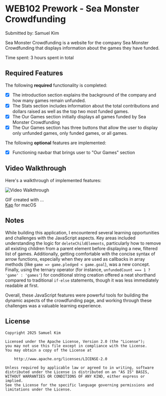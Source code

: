 # WEB102 Prework - Sea Monster Crowdfunding

Submitted by: Samuel Kim

Sea Monster Crowdfunding is a website for the company Sea Monster Crowdfunding that displays information about the games they have funded.

Time spent: 3 hours spent in total

## Required Features

The following **required** functionality is completed:

* [X] The introduction section explains the background of the company and how many games remain unfunded.
* [X] The Stats section includes information about the total contributions and dollars raised as well as the top two most funded games.
* [X] The Our Games section initially displays all games funded by Sea Monster Crowdfunding
* [X] The Our Games section has three buttons that allow the user to display only unfunded games, only funded games, or all games.

The following **optional** features are implemented:

* [X] Functioning navbar that brings user to "Our Games" section

## Video Walkthrough

Here's a walkthrough of implemented features:

<img src='https://imgur.com/a/nRUHCtb' title='Video Walkthrough' width='' alt='Video Walkthrough' />

GIF created with ...  
[Kap](https://getkap.co/) for macOS

## Notes

While building this application, I encountered several learning opportunities and challenges with the JavaScript aspects. Key areas included understanding the logic for `deleteChildElements`, particularly how to remove all existing children from a parent element before displaying a new, filtered list of games. Additionally, getting comfortable with the concise syntax of arrow functions, especially when they are used as callbacks in array methods (like `game => game.pledged < game.goal`), was a new concept. Finally, using the ternary operator (for instance, `unfundedCount === 1 ? 'game' : 'games'`) for conditional string creation offered a neat shorthand compared to traditional `if-else` statements, though it was less immediately readable at first.

Overall, these JavaScript features were powerful tools for building the dynamic aspects of the crowdfunding page, and working through these challenges was a valuable learning experience.

## License

    Copyright 2025 Samuel Kim

    Licensed under the Apache License, Version 2.0 (the "License");
    you may not use this file except in compliance with the License.
    You may obtain a copy of the License at

        http://www.apache.org/licenses/LICENSE-2.0

    Unless required by applicable law or agreed to in writing, software
    distributed under the License is distributed on an "AS IS" BASIS,
    WITHOUT WARRANTIES OR CONDITIONS OF ANY KIND, either express or implied.
    See the License for the specific language governing permissions and
    limitations under the License.
